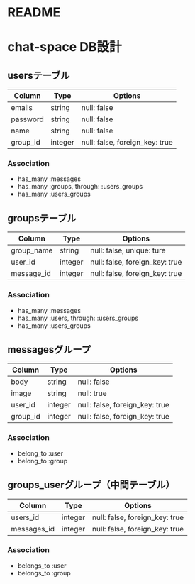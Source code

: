 # README

# chat-space DB設計
## usersテーブル
|Column|Type|Options|
|------|----|-------|
|emails|string|null: false|
|password|string|null: false|
|name|string|null: false|
|group_id|integer|null: false, foreign_key: true|
### Association
- has_many :messages
- has_many :groups, through: :users_groups
- has_many :users_groups

## groupsテーブル
|Column|Type|Options|
|------|----|-------|
|group_name|string|null: false, unique: ture|
|user_id|integer|null: false, foreign_key: true|
|message_id|integer|null: false, foreign_key: true|
### Association
- has_many :messages
- has_many :users, through: :users_groups
- has_many :users_groups

## messagesグループ
|Column|Type|Options|
|------|----|-------|
|body|string|null: false|
|image|string|null: true|
|user_id|integer|null: false, foreign_key: true|
|group_id|integer|null: false, foreign_key: true|
### Association
- belong_to :user
- belong_to :group

## groups_userグループ（中間テーブル）
|Column|Type|Options|
|------|----|-------|
|users_id|integer|null: false, foreign_key: true|
|messages_id|integer|null: false, foreign_key: true|
### Association
- belongs_to :user
- belongs_to :group